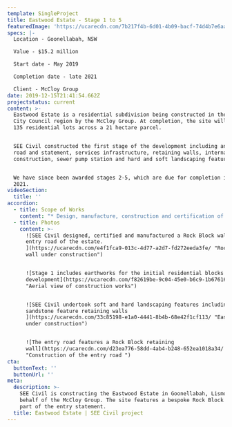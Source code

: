 ```yaml
---
template: SingleProject
title: Eastwood Estate - Stage 1 to 5
featuredImage: 'https://ucarecdn.com/7b217f4b-6d01-4b09-bacf-74d4b7e6aab8/'
specs: |-
  Location - Goonellabah, NSW

  Value - $15.2 million 

  Start date - May 2019

  Completion date - late 2021

  Client - McCloy Group
date: 2019-12-15T21:41:54.662Z
projectstatus: current
content: >-
  Eastwood Estate is a residential subdivision being constructed in the Lismore
  City Council region by the McCloy Group. At completion, the site will hosts
  135 residential lots across a 21 hectare parcel.


  SEE Civil constructed the first stage of the development including an entry
  road and statement, services infrastructure, retaining walls, internal road
  construction, sewer pump station and hard and soft landscaping features. 


  We have since been awarded stages 2-5, which are due for completion in late
  2021.
videoSection:
  title: ''
accordion:
  - title: Scope of Works
    content: "* Design, manufacture, construction and certification of 800 square metres of SEE Civil Rock Block wall.\r\n* Clearing & Earthworks to a site with difficult terrain (steep), natural springs, and a large volume of floating basalt rock.\r\n* Construction of trunk Stormwater, Sewerage and Water Infrastructure to service future stages of the development.\r\n* Procure, supply, installation and commissioning of Sewer Pump Station.\r\n* Landscape works including Site Entry Feature.\r\n* Roadworks with 5,300 square metres of Asphalt Surfacing."
  - title: Photos
    content: >-
      ![SEE Civil designed, certified and manufactured a Rock Block wall for the
      entry road of the estate.
      ](https://ucarecdn.com/e4f1fca9-013c-4d77-a2d7-fd272eeda3fe/ "Rock Block
      wall under construction")


      ![Stage 1 includes earthworks for the initial residential blocks in the
      development](https://ucarecdn.com/f82619be-9c04-45e0-b6c9-1b676160ee44/
      "Aerial view of construction works")


      ![SEE Civil undertook soft and hard landscaping features including
      sandstone feature retaining walls
      ](https://ucarecdn.com/33c85198-e1a0-4441-8b4b-68e42f1cf113/ "Eastwood
      under construction")


      ![The entry road features a Rock Block retaining
      wall](https://ucarecdn.com/d23ea776-58dd-4ab4-b248-652ea1018a34/
      "Construction of the entry road ")
cta:
  buttonText: ''
  buttonUrl: ''
meta:
  description: >-
    SEE Civil is constructing the Eastwood Estate in Goonellabah, Lismore on
    behalf of the McCloy Group. The site features a bespoke Rock Block wall as
    part of the entry statement. 
  title: Eastwood Estate | SEE Civil project
---
```


